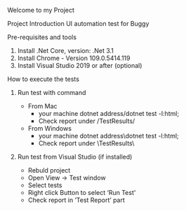 Welcome to my Project



Project Introduction
UI automation test for Buggy

Pre-requisites and tools
1. Install .Net Core, version: .Net 3.1
2. Install Chrome  - Version 109.0.5414.119
3. Install Visual Studio 2019 or after (optional)

How to execute the tests
1. Run test with command
    * From Mac
        * your machine dotnet address/dotnet test -l:html;
        * Check report under <Project root path>/TestResults/
    * From Windows
        * your machine dotnet address\dotnet test -l:html;
        * Check report under <Project root path>\TestResults\




2. Run test from Visual Studio (if installed)
    * Rebuld project
    * Open View -> Test window
    * Select tests
    * Right click Button to select ‘Run Test'
    * Check report in ’Test Report’ part
